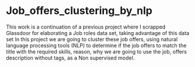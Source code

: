 # Job_offers_clustering_by_nlp
This work is a continuation of a previous project where I scrapped Glassdoor for elaborating a Job roles data set, taking advantage of this data set In this project we are going to cluster these job offers, using natural language processing tools (NLP) to determine if the job offers to match the title with the required skills,  reason, why we are going to use the job, offers description without tags, as a Non supervised model. 
